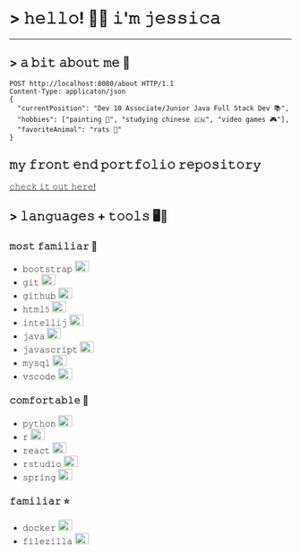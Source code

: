 # > 𝚑𝚎𝚕𝚕𝚘! 👋🏻 𝚒'𝚖 𝚓𝚎𝚜𝚜𝚒𝚌𝚊
---

## > 𝚊 𝚋𝚒𝚝 𝚊𝚋𝚘𝚞𝚝 𝚖𝚎 💖

```
POST http://localhost:8080/about HTTP/1.1
Content-Type: applicaton/json
{
  "currentPosition": "Dev 10 Associate/Junior Java Full Stack Dev 📚",
  "hobbies": ["painting 🎨", "studying chinese 🇨🇳", "video games 🎮"],
  "favoriteAnimal": "rats 🐀"
}
```

## 𝚖𝚢 𝚏𝚛𝚘𝚗𝚝 𝚎𝚗𝚍 𝚙𝚘𝚛𝚝𝚏𝚘𝚕𝚒𝚘 𝚛𝚎𝚙𝚘𝚜𝚒𝚝𝚘𝚛𝚢

[𝚌𝚑𝚎𝚌𝚔 𝚒𝚝 𝚘𝚞𝚝 𝚑𝚎𝚛𝚎!](https://github.com/jwilson10/front-end-portfolio)

## > 𝚕𝚊𝚗𝚐𝚞𝚊𝚐𝚎𝚜 + 𝚝𝚘𝚘𝚕𝚜 🖥💾

### 𝚖𝚘𝚜𝚝 𝚏𝚊𝚖𝚒𝚕𝚒𝚊𝚛 🌠

- 𝚋𝚘𝚘𝚝𝚜𝚝𝚛𝚊𝚙 <img src="https://cdn.jsdelivr.net/gh/devicons/devicon/icons/bootstrap/bootstrap-original.svg" width="25" height="20"/>
- 𝚐𝚒𝚝 <img src="https://cdn.jsdelivr.net/gh/devicons/devicon/icons/git/git-original.svg" width="25" height="20"/>
- 𝚐𝚒𝚝𝚑𝚞𝚋 <img src="https://cdn.jsdelivr.net/gh/devicons/devicon/icons/github/github-original.svg" width="25" height="20"/>
- 𝚑𝚝𝚖𝚕𝟻 <img src="https://cdn.jsdelivr.net/gh/devicons/devicon/icons/html5/html5-original.svg" width="25" height="20"/>
- 𝚒𝚗𝚝𝚎𝚕𝚕𝚒𝚓 <img src="https://cdn.jsdelivr.net/gh/devicons/devicon/icons/intellij/intellij-original.svg" width="25" height="20"/>
- 𝚓𝚊𝚟𝚊 <img src="https://cdn.jsdelivr.net/gh/devicons/devicon/icons/java/java-original.svg" width="25" height="20"/>
- 𝚓𝚊𝚟𝚊𝚜𝚌𝚛𝚒𝚙𝚝 <img src="https://cdn.jsdelivr.net/gh/devicons/devicon/icons/javascript/javascript-original.svg" width="25" height="20"/>
- 𝚖𝚢𝚜𝚚𝚕 <img src="https://cdn.jsdelivr.net/gh/devicons/devicon/icons/mysql/mysql-original.svg" width="25" height="20"/>
- 𝚟𝚜𝚌𝚘𝚍𝚎 <img src="https://cdn.jsdelivr.net/gh/devicons/devicon/icons/vscode/vscode-original.svg" width="25" height="20"/>


### 𝚌𝚘𝚖𝚏𝚘𝚛𝚝𝚊𝚋𝚕𝚎 🌟

- 𝚙𝚢𝚝𝚑𝚘𝚗 <img src="https://cdn.jsdelivr.net/gh/devicons/devicon/icons/python/python-original.svg" width="25" height="20"/>
- 𝚛 <img src="https://cdn.jsdelivr.net/gh/devicons/devicon/icons/r/r-original.svg" width="25" height="20"/>
- 𝚛𝚎𝚊𝚌𝚝 <img src="https://cdn.jsdelivr.net/gh/devicons/devicon/icons/react/react-original.svg" width="25" height="20"/>
- 𝚛𝚜𝚝𝚞𝚍𝚒𝚘 <img src="https://cdn.jsdelivr.net/gh/devicons/devicon/icons/rstudio/rstudio-original.svg" width="25" height="20"/>
- 𝚜𝚙𝚛𝚒𝚗𝚐 <img src="https://cdn.jsdelivr.net/gh/devicons/devicon/icons/spring/spring-original.svg" width="25" height="20"/>

### 𝚏𝚊𝚖𝚒𝚕𝚒𝚊𝚛 ⭐

- 𝚍𝚘𝚌𝚔𝚎𝚛 <img src="https://cdn.jsdelivr.net/gh/devicons/devicon/icons/docker/docker-original.svg" width="25" height="20"/>
- 𝚏𝚒𝚕𝚎𝚣𝚒𝚕𝚕𝚊 <img src="https://cdn.jsdelivr.net/gh/devicons/devicon/icons/filezilla/filezilla-plain.svg" width="25" height="20"/>
